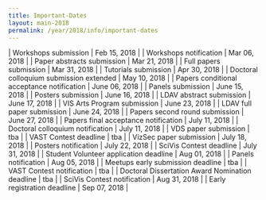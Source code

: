 ```yaml
---
title: Important-Dates
layout: main-2018
permalink: /year/2018/info/important-dates
---
```


| Workshops submission                                 | Feb 15, 2018 |
| Workshops notification                               | Mar 06, 2018 |
| Paper abstracts submission                           | Mar 21, 2018 |
| Full papers submission                               | Mar 31, 2018 |
| Tutorials submission                                 | Apr 30, 2018 |
| Doctoral colloquium submission extended              | May 10, 2018 |
| Papers conditional acceptance notification           | June 06, 2018 |
| Panels submission                                    | June 15, 2018 |
| Posters submission                                   | June 16, 2018 |
| LDAV abstract submission                             | June 17, 2018 |
| VIS Arts Program submission                          | June 23, 2018 |
| LDAV full paper submission                           | June 24, 2018 |
| Papers second round submission                       | June 27, 2018 |
| Papers final acceptance notification                 | July 11, 2018 |
| Doctoral colloquium notification                     | July 11, 2018 |
| VDS paper submission                                 | tba           |
| VAST Contest deadline                                | tba           |
| VizSec paper submission                              | July 18, 2018 |
| Posters notification                                 | July 22, 2018 |
| SciVis Contest deadline                              | July 31, 2018 |
| Student Volunteer application deadline               | Aug 01, 2018  |
| Panels notification                                  | Aug 05, 2018  |
| Meetups early submission deadline                    | tba           |
| VAST Contest notification                            | tba           |
| Doctoral Dissertation Award Nomination deadline      | tba           |
| SciVis Contest notification                          | Aug 31, 2018  |
| Early registration deadline                          | Sep 07, 2018  |

<script src="important-dates.js"></script>
